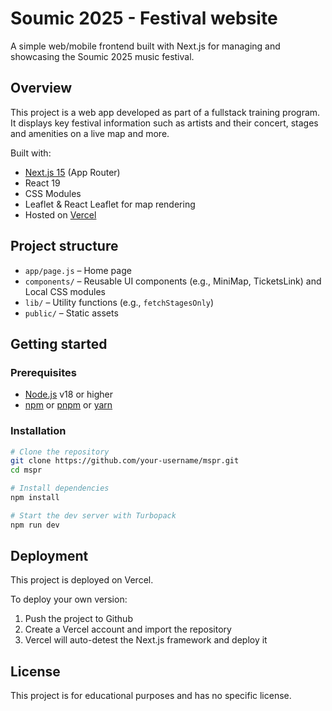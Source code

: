 # Soumic 2025 - Festival website

A simple web/mobile frontend built with Next.js for managing and showcasing the Soumic 2025 music festival.

## Overview

This project is a web app developed as part of a fullstack training program.
It displays key festival information such as artists and their concert, stages and amenities on a live map and more.

Built with:

- [Next.js 15](https://nextjs.org/) (App Router)
- React 19
- CSS Modules
- Leaflet & React Leaflet for map rendering
- Hosted on [Vercel](https://vercel.com/)

## Project structure

- `app/page.js` – Home page
- `components/` – Reusable UI components (e.g., MiniMap, TicketsLink) and Local CSS modules
- `lib/` – Utility functions (e.g., `fetchStagesOnly`)
- `public/` – Static assets

## Getting started

### Prerequisites

- [Node.js](https://nodejs.org/) v18 or higher
- [npm](https://www.npmjs.com/) or [pnpm](https://pnpm.io/) or [yarn](https://yarnpkg.com/)

### Installation

```bash
# Clone the repository
git clone https://github.com/your-username/mspr.git
cd mspr

# Install dependencies
npm install

# Start the dev server with Turbopack
npm run dev
```

## Deployment

This project is deployed on Vercel.

To deploy your own version:

1. Push the project to Github
2. Create a Vercel account and import the repository
3. Vercel will auto-detest the Next.js framework and deploy it

## License

This project is for educational purposes and has no specific license.
